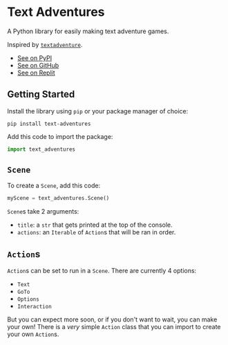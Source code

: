 # Text Adventures

A Python library for easily making text adventure games.

Inspired by [`textadventure`](https://pypi.org/project/textadventure/).

* [See on PyPI](https://pypi.org/project/text-adventures/)
* [See on GitHub](https://github.com/Qwerty-Qwerty88/Text-Adventures)
* [See on Replit](https://replit.com/@QwertyQwerty88/Text-Adventures)

## Getting Started

Install the library using `pip` or your package manager of choice:

```
pip install text-adventures
```

Add this code to import the package:

```python
import text_adventures
```

## `Scene`

To create a `Scene`, add this code:

```python
myScene = text_adventures.Scene()
```

`Scene`s take 2 arguments:

- `title`: a `str` that gets printed at the top of the console.
- `actions`: an `Iterable` of `Action`s that will be ran in order.

## `Action`s

`Action`s can be set to run in a `Scene`. There are currently 4 options:

- `Text`
- `GoTo`
- `Options`
- `Interaction`

But you can expect more soon, or if you don't want to wait, you can make your own! There is a _very_ simple `Action` class that you can import to create your own `Action`s.
